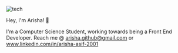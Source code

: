 
![tech](https://user-images.githubusercontent.com/107105040/172570267-d82771ea-da9c-4859-8ac5-870a748a029f.gif)


Hey, I'm Arisha! 👋

I'm a Computer Science Student, working towards being a Front End Developer.
Reach me @ arisha.github@gmail.com or www.linkedin.com/in/arisha-asif-2001
<!---
arisha-github/arisha-github is a ✨ special ✨ repository because its `README.md` (this file) appears on your GitHub profile.
You can click the Preview link to take a look at your changes.
--->
